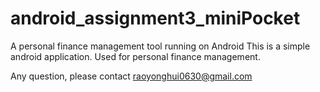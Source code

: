 # android_assignment3_miniPocket
A personal finance management tool running on Android
This is a simple android application.
Used for personal finance management.

Any question, please contact raoyonghui0630@gmail.com
